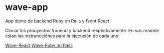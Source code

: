 # wave-app
App demo de backend Ruby on Rails y Front React

Clonar los prooyectos fronend y backend respectivamente.
En sus readme estan las instruncciónes para la ejecución de cada uno:

[Wave-React](https://github.com/ildewaro/wave-react)
[Wave-Ruby on Rails](https://github.com/ildewaro/wave-ror)


